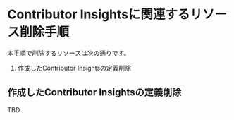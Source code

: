 # Contributor Insightsに関連するリソース削除手順

本手順で削除するリソースは次の通りです。

1. 作成したContributor Insightsの定義削除

## 作成したContributor Insightsの定義削除

TBD
